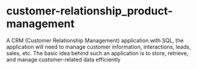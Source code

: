 # customer-relationship_product-management
A CRM (Customer Relationship Management) application with SQL, the application will need to manage customer information, interactions, leads, sales, etc. The basic idea behind such an application is to store, retrieve, and manage customer-related data efficiently
